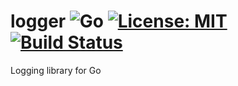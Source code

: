 # logger ![Go](https://github.com/frobenius/logger/workflows/Go/badge.svg?branch=master) [![License: MIT](https://img.shields.io/badge/License-MIT-yellow.svg)](https://opensource.org/licenses/MIT) [![Build Status](https://travis-ci.com/frobenius/logger.svg?branch=master)](https://travis-ci.com/frobenius/logger)
Logging library for Go
